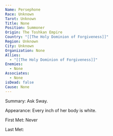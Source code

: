 ```yaml
---
Name: Persephone
Race: Unknown
Tarot: Unknown
Title: None
Position: Summoner
Origin: The Toshkan Empire
Country: "[[The Holy Dominion of Forgiveness]]"
Region: Unknown
City: Unknown
Organization: None
Allies:
  - "[[The Holy Dominion of Forgiveness]]"
Enemies:
  - None
Associates:
  - None
isDead: false
Cause: None
---
```

Summary:
Ask Sway.

Appearance: Every inch of her body is white.

First Met: Never

Last Met: 

